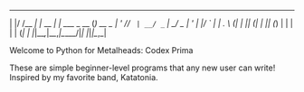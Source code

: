  _  __     _        _              _       
| |/ /__ _| |_ __ _| |_ ___  _ __ (_) __ _ 
| ' // _` | __/ _` | __/ _ \| '_ \| |/ _` |
| . \ (_| | || (_| | || (_) | | | | | (_| |
|_|\_\__,_|\__\__,_|\__\___/|_| |_|_|\__,_|
                                           

Welcome to Python for Metalheads: Codex Prima

These are simple beginner-level programs that any new user can write!
Inspired by my favorite band, Katatonia.
